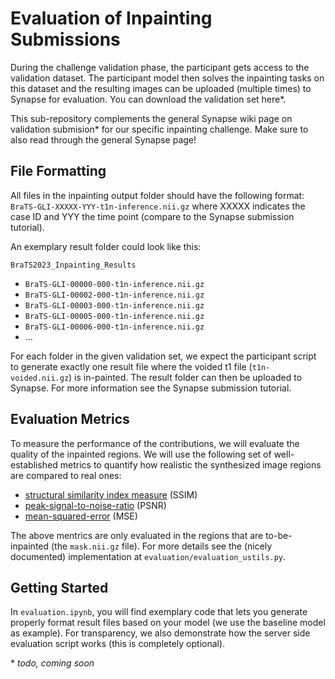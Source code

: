 
# Evaluation of Inpainting Submissions

During the challenge validation phase, the participant gets access to the validation dataset. The participant model then solves the inpainting tasks on this dataset and the resulting images can be uploaded (multiple times) to Synapse for evaluation. You can download the validation set here\*.

This sub-repository complements the general Synapse wiki page on validation submision\* for our specific inpainting challenge. Make sure to also read through the general Synapse page!

## File Formatting

All files in the inpainting output folder should have the following format: ```BraTS-GLI-XXXXX-YYY-t1n-inference.nii.gz``` where XXXXX indicates the case ID and YYY the time point (compare to the Synapse submission tutorial).

An exemplary result folder could look like this:

```BraTS2023_Inpainting_Results```
- ```BraTS-GLI-00000-000-t1n-inference.nii.gz```
- ```BraTS-GLI-00002-000-t1n-inference.nii.gz```
- ```BraTS-GLI-00003-000-t1n-inference.nii.gz```
- ```BraTS-GLI-00005-000-t1n-inference.nii.gz```
- ```BraTS-GLI-00006-000-t1n-inference.nii.gz```
- ...


For each folder in the given validation set, we expect the participant script to generate exactly one result file where the voided t1 file (```t1n-voided.nii.gz```) is in-painted. 
The result folder can then be uploaded to Synapse. For more information see the Synapse submission tutorial.

## Evaluation Metrics
To measure the performance of the contributions, we will evaluate the quality of the inpainted regions. We will use the following set of well-established metrics to quantify how realistic the synthesized image regions are compared to real ones:
- [structural similarity index measure](https://torchmetrics.readthedocs.io/en/stable/image/structural_similarity.html) (SSIM)
- [peak-signal-to-noise-ratio](https://torchmetrics.readthedocs.io/en/stable/image/peak_signal_noise_ratio.html) (PSNR)
- [mean-squared-error](https://torchmetrics.readthedocs.io/en/stable/regression/mean_squared_error.html) (MSE)

The above mentrics are only evaluated in the regions that are to-be-inpainted (the ```mask.nii.gz``` file). For more details see the (nicely documented) implementation at ```evaluation/evaluation_ustils.py```.

## Getting Started

In ```evaluation.ipynb```, you will find exemplary code that lets you generate properly format result files based on your model (we use the baseline model as example). For transparency, we also demonstrate how the server side evaluation script works (this is completely optional).


\* *todo, coming soon*
